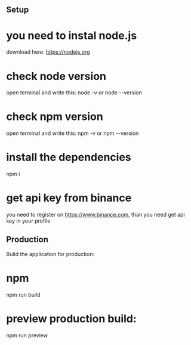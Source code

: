 ## Setup

# you need to instal node.js
download here: https://nodejs.org

# check node version
open terminal and write this: node -v or node --version

# check npm version
open terminal and write this: npm -v or npm --version

# install the dependencies
npm i

# get api key from binance
you need to register on https://www.binance.com, than you need get api key in your profile

## Production

Build the application for production:

# npm
npm run build

# preview production build:
npm run preview

